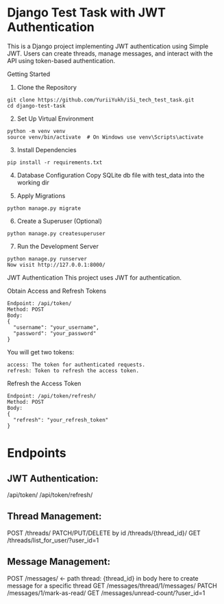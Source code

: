 # Django Test Task with JWT Authentication
  This is a Django project implementing JWT authentication using Simple JWT. Users can create threads, manage messages, and interact with the API using token-based authentication.

Getting Started

1. Clone the Repository

```
git clone https://github.com/YuriiYukh/iSi_tech_test_task.git
cd django-test-task
```

2. Set Up Virtual Environment

```
python -m venv venv
source venv/bin/activate  # On Windows use venv\Scripts\activate
```

3. Install Dependencies

```
pip install -r requirements.txt
```

4. Database Configuration
   Copy SQLite db file with test_data into the working dir

5. Apply Migrations

```
python manage.py migrate
```

6. Create a Superuser (Optional)

```
python manage.py createsuperuser
```

7. Run the Development Server

```
python manage.py runserver
Now visit http://127.0.0.1:8000/
```

JWT Authentication
This project uses JWT for authentication.

Obtain Access and Refresh Tokens

```
Endpoint: /api/token/
Method: POST
Body:
{
  "username": "your_username",
  "password": "your_password"
}
```

You will get two tokens:

```
access: The token for authenticated requests.
refresh: Token to refresh the access token.
```

Refresh the Access Token

```
Endpoint: /api/token/refresh/
Method: POST
Body:
{
  "refresh": "your_refresh_token"
}
```

# Endpoints
## JWT Authentication:

/api/token/
/api/token/refresh/

## Thread Management:

POST /threads/
PATCH/PUT/DELETE by id /threads/{thread_id}/
GET /threads/list_for_user/?user_id=1

## Message Management:

POST /messages/    <- path thread: {thread_id} in body here to create message for a specific thread
GET /messages/thread/1/messages/
PATCH /messages/1/mark-as-read/
GET /messages/unread-count/?user_id=1
